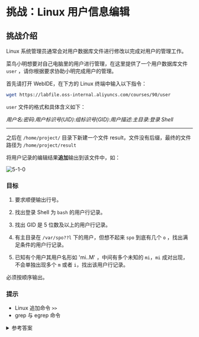# 挑战：Linux 用户信息编辑

## 挑战介绍

Linux 系统管理员通常会对用户数据库文件进行修改以完成对用户的管理工作。

菜鸟小明想要对自己电脑里的用户进行管理，在这里提供了一个用户数据库文件 `user` ，请你根据要求协助小明完成用户的管理。

首先请打开 WebIDE，在下方的 Linux 终端中输入以下指令：

```bash
wget https://labfile.oss-internal.aliyuncs.com/courses/90/user
```

`user` 文件的格式和具体含义如下：

_用户名:密码:用户标识号(UID):组标识号(GID):用户描述:主目录:登录 Shell_

---

之后在 `/home/project/` 目录下新建一个文件 result，文件没有后缀，最终的文件路径为 `/home/project/result`

将用户记录的编辑结果**追加**输出到该文件中，如：

![5-1-0](https://doc.shiyanlou.com/courses/2645/484222/01c5c51560206e83625d2468202a67c9-0/wm)

### 目标

1. 要求顺便输出行号。

2. 找出登录 Shell 为 `bash` 的用户行记录。

3. 找出 GID 是 5 位数及以上的用户行记录。

4. 有主目录在 `/var/spo??l` 下的用户，但想不起来 `spo` 到底有几个 `o` ，找出满足条件的用户行记录。

5. 已知有个用户其用户名形如 'mi..M' ，中间有多个未知的 `mi`，`mi` 成对出现，不会单独出现多个 `m` 或者 `i`，找出该用户行记录。

必须按顺序输出。

### 提示

- Linux 追加命令 `>>`
- grep 与 egrep 命令

<details>
<summary>参考答案</summary>
<pre>

```bash
grep -n 'bash' user >> result

grep -n '[a-Z][a-Z]*[0-9]*:[a-Z]*:[0-9]*:[0-9]\{5,\}:' user >> result

grep -n '/var/spoo*l' user >> result

egrep -n '(mi)+M' user >> result
```

</pre>
</details>
